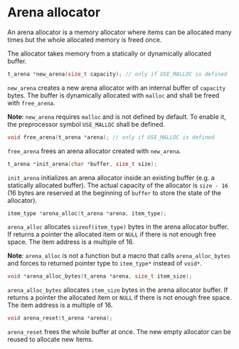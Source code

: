 # Arena allocator

An arena allocator is a memory allocator where items can be allocated
many times but the whole allocated memory is freed once.

The allocator takes memory from a statically or dynamically allocated
buffer.

``` c
t_arena *new_arena(size_t capacity); // only if USE_MALLOC is defined
```

`new_arena` creates a new arena allocator with an internal buffer of
`capacity` bytes. The buffer is dynamically allocated with `malloc` and
shall be freed with `free_arena`.

**Note**: `new_arena` requires `malloc` and is not defined by default.
To enable it, the preprocessor symbol `USE_MALLOC` shall be defined.

``` c
void free_arena(t_arena *arena); // only if USE_MALLOC is defined
```

`free_arena` frees an arena allocator created with `new_arena`.

``` c
t_arena *init_arena(char *buffer, size_t size);
```

`init_arena` initializes an arena allocator inside an existing buffer
(e.g. a statically allocated buffer). The actual capacity of the
allocator is `size - 16` (16 bytes are reserved at the beginning of
`buffer` to store the state of the allocator).

``` c
item_type *arena_alloc(t_arena *arena, item_type);
```

`arena_alloc` allocates `sizeof(item_type)` bytes in the arena allocator
buffer. If returns a pointer the allocated item or `NULL` if there is
not enough free space. The item address is a multiple of 16.

**Note**: `arena_alloc` is not a function but a macro that calls
`arena_alloc_bytes` and forces to returned pointer type to `item_type*`
instead of `void*`.

``` c
void *arena_alloc_bytes(t_arena *arena, size_t item_size);
```

`arena_alloc_bytes` allocates `item_size` bytes in the arena allocator
buffer. If returns a pointer the allocated item or `NULL` if there is
not enough free space. The item address is a multiple of 16.

``` c
void arena_reset(t_arena *arena);
```

`arena_reset` frees the whole buffer at once. The new empty allocator
can be reused to allocate new items.
